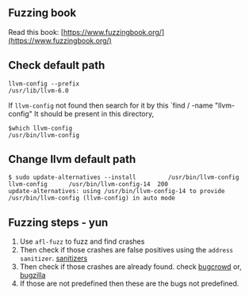 ## Fuzzing book
Read this book: [https://www.fuzzingbook.org/](https://www.fuzzingbook.org/)

## Check default path
```
llvm-config --prefix
/usr/lib/llvm-6.0
```
If `llvm-config` not found then search for it by this `find / -name "llvm-config"
It should be present in this directory,
```
$which llvm-config
/usr/bin/llvm-config
```

## Change llvm default path
```
$ sudo update-alternatives --install         /usr/bin/llvm-config       llvm-config      /usr/bin/llvm-config-14  200
update-alternatives: using /usr/bin/llvm-config-14 to provide /usr/bin/llvm-config (llvm-config) in auto mode
```

## Fuzzing steps - yun
1. Use `afl-fuzz` to fuzz and find crashes
2. Then check if those crashes are false positives using the `address sanitizer`.
    [sanitizers](https://github.com/google/sanitizers/wiki/AddressSanitizer)
3. Then check if those crashes are already found.
    check [bugcrowd](https://www.bugcrowd.com/) or, [bugzilla](https://www.bugcrowd.com/)
4. If those are not predefined then these are the bugs not predefined.









